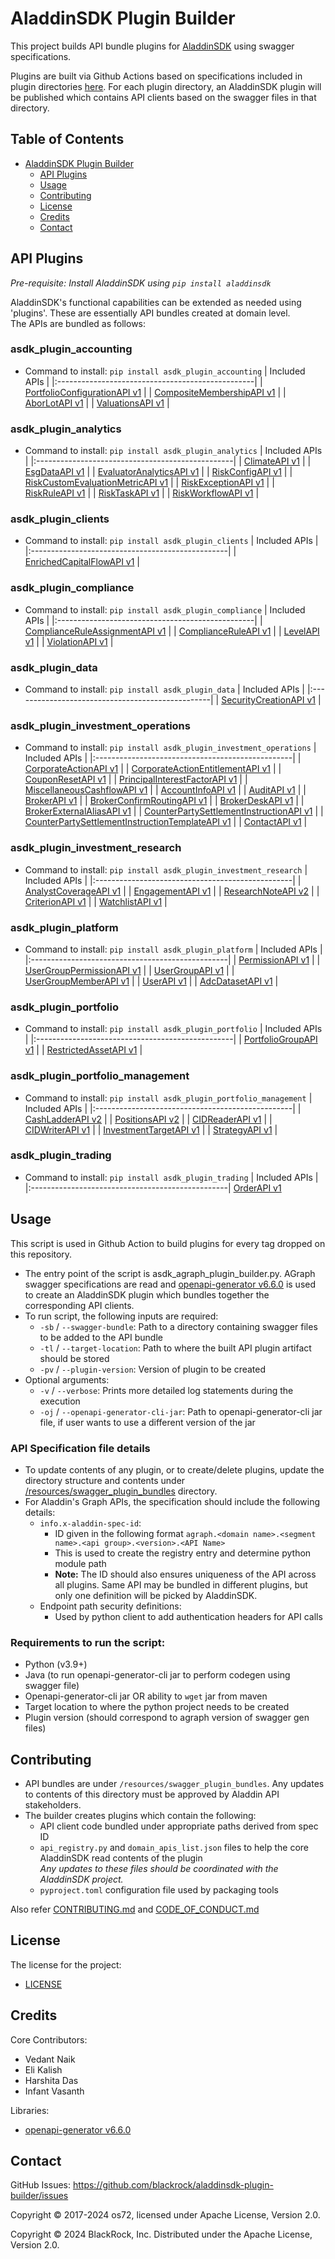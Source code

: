 # AladdinSDK Plugin Builder

This project builds API bundle plugins for [AladdinSDK](https://github.com/blackrock/aladdinsdk) using swagger specifications.

Plugins are built via Github Actions based on specifications included in plugin directories [here](/resources/swagger_plugin_bundles/).
For each plugin directory, an AladdinSDK plugin will be published which contains API clients based on the swagger files in that directory.

## Table of Contents

- [AladdinSDK Plugin Builder](#aladdinsdk-plugin-builder)
  - [API Plugins](#api-plugins)
  - [Usage](#usage)
  - [Contributing](#contributing)
  - [License](#license)
  - [Credits](#credits)
  - [Contact](#contact)

## API Plugins

_Pre-requisite: Install AladdinSDK using `pip install aladdinsdk`_

AladdinSDK's functional capabilities can be extended as needed using 'plugins'. These are essentially API bundles created at domain level. </br>
The APIs are bundled as follows:

### asdk_plugin_accounting
- Command to install: `pip install asdk_plugin_accounting`
  | Included APIs |
  |:-------------------------------------------------|
  | [PortfolioConfigurationAPI v1](resources/swagger_plugin_bundles/accounting/accounting_configuration_attribute_portfolio_records_v1_portfolio_configuration_api.swagger.json) |
  | [CompositeMembershipAPI v1](resources/swagger_plugin_bundles/accounting/accounting_configuration_composite_membership_v1_composite_membership_api.swagger.json) |
  | [AborLotAPI v1](resources/swagger_plugin_bundles/accounting/accounting_transactions_abor_lot_v1_abor_lot_api.swagger.json) |
  | [ValuationsAPI v1](resources/swagger_plugin_bundles/accounting/accounting_workflow_valuations_v1_valuations_api.swagger.json) |

### asdk_plugin_analytics
- Command to install: `pip install asdk_plugin_analytics`
  | Included APIs |
  |:-------------------------------------------------|
  | [ClimateAPI v1](resources/swagger_plugin_bundles/analytics/analytics_data_climate_v1_climate_api.swagger.json) |
  | [EsgDataAPI v1](resources/swagger_plugin_bundles/analytics/analytics_data_esg_v1_esg_data_api.swagger.json) |
  | [EvaluatorAnalyticsAPI v1](resources/swagger_plugin_bundles/analytics/analytics_oversight_governance_v1_evaluator_analytics_api.swagger.json) |
  | [RiskConfigAPI v1](resources/swagger_plugin_bundles/analytics/analytics_oversight_governance_v1_risk_config_api.swagger.json) |
  | [RiskCustomEvaluationMetricAPI v1](resources/swagger_plugin_bundles/analytics/analytics_oversight_governance_v1_risk_custom_evaluation_metric_api.swagger.json) |
  | [RiskExceptionAPI v1](resources/swagger_plugin_bundles/analytics/analytics_oversight_governance_v1_risk_exception_api.swagger.json) |
  | [RiskRuleAPI v1](resources/swagger_plugin_bundles/analytics/analytics_oversight_governance_v1_risk_rule_api.swagger.json) |
  | [RiskTaskAPI v1](resources/swagger_plugin_bundles/analytics/analytics_oversight_governance_v1_risk_task_api.swagger.json) |
  | [RiskWorkflowAPI v1](resources/swagger_plugin_bundles/analytics/analytics_oversight_governance_v1_risk_workflow_api.swagger.json) |

### asdk_plugin_clients
- Command to install: `pip install asdk_plugin_clients`
  | Included APIs |
  |:-------------------------------------------------|
  | [EnrichedCapitalFlowAPI v1](resources/swagger_plugin_bundles/clients/clients_capital_flows_enriched_capital_flow_v1_enriched_capital_flow_api.swagger.json) |

### asdk_plugin_compliance
- Command to install: `pip install asdk_plugin_compliance`
  | Included APIs |
  |:-------------------------------------------------|
  | [ComplianceRuleAssignmentAPI v1](resources/swagger_plugin_bundles/compliance/compliance_state_compliance_rule_assignment_v1_compliance_rule_assignment_api.swagger.json) |
  | [ComplianceRuleAPI v1](resources/swagger_plugin_bundles/compliance/compliance_state_compliance_rule_v1_compliance_rule_api.swagger.json) |
  | [LevelAPI v1](resources/swagger_plugin_bundles/compliance/compliance_state_level_v1_level_api.swagger.json) |
  | [ViolationAPI v1](resources/swagger_plugin_bundles/compliance/compliance_state_violation_v1_violation_api.swagger.json) |

### asdk_plugin_data
- Command to install: `pip install asdk_plugin_data`
  | Included APIs |
  |:-------------------------------------------------|
  | [SecurityCreationAPI v1](resources/swagger_plugin_bundles/data/data_reference_data_asset_asset_creation_v1_security_creation_api.swagger.json) |

### asdk_plugin_investment_operations
- Command to install: `pip install asdk_plugin_investment_operations`
  | Included APIs |
  |:-------------------------------------------------|
  | [CorporateActionAPI v1](resources/swagger_plugin_bundles/investment_operations/investment_operations_asset_lifecycle_corporate_action_v1_corporate_action_api.swagger.json) |
  | [CorporateActionEntitlementAPI v1](resources/swagger_plugin_bundles/investment_operations/investment_operations_asset_lifecycle_corporate_action_v1_corporate_action_entitlement_api.swagger.json) |
  | [CouponResetAPI v1](resources/swagger_plugin_bundles/investment_operations/investment_operations_asset_lifecycle_coupon_reset_v1_coupon_reset_api.swagger.json) |
  | [PrincipalInterestFactorAPI v1](resources/swagger_plugin_bundles/investment_operations/investment_operations_asset_lifecycle_principal_interest_factor_v1_principal_interest_factor_api.swagger.json) |
  | [MiscellaneousCashflowAPI v1](resources/swagger_plugin_bundles/investment_operations/investment_operations_cash_flows_miscellaneous_cashflow_v1_miscellaneous_cashflow_api.swagger.json) |
  | [AccountInfoAPI v1](resources/swagger_plugin_bundles/investment_operations/investment_operations_reference_data_account_info_v1_account_info_api.swagger.json) |
  | [AuditAPI v1](resources/swagger_plugin_bundles/investment_operations/investment_operations_reference_data_broker_v1_audit_api.swagger.json) |
  | [BrokerAPI v1](resources/swagger_plugin_bundles/investment_operations/investment_operations_reference_data_broker_v1_broker_api.swagger.json) |
  | [BrokerConfirmRoutingAPI v1](resources/swagger_plugin_bundles/investment_operations/investment_operations_reference_data_broker_v1_broker_confirm_routing_api.swagger.json) |
  | [BrokerDeskAPI v1](resources/swagger_plugin_bundles/investment_operations/investment_operations_reference_data_broker_v1_broker_desk_api.swagger.json) |
  | [BrokerExternalAliasAPI v1](resources/swagger_plugin_bundles/investment_operations/investment_operations_reference_data_broker_v1_broker_external_alias_api.swagger.json) |
  | [CounterPartySettlementInstructionAPI v1](resources/swagger_plugin_bundles/investment_operations/investment_operations_reference_data_broker_v1_counterparty_settlement_instruction_api.swagger.json) |
  | [CounterPartySettlementInstructionTemplateAPI v1](resources/swagger_plugin_bundles/investment_operations/investment_operations_reference_data_broker_v1_counterparty_settlement_instruction_template_api.swagger.json) |
  | [ContactAPI v1](resources/swagger_plugin_bundles/investment_operations/investment_operations_reference_data_contact_v1_contact_api.swagger.json) |

### asdk_plugin_investment_research
- Command to install: `pip install asdk_plugin_investment_research`
  | Included APIs |
  |:-------------------------------------------------|
  | [AnalystCoverageAPI v1](resources/swagger_plugin_bundles/investment_research/investment_research_analyst_coverage_v1_analyst_coverage_api.swagger.json) |
  | [EngagementAPI v1](resources/swagger_plugin_bundles/investment_research/investment_research_content_engagement_v1_engagement_api.swagger.json) |
  | [ResearchNoteAPI v2](resources/swagger_plugin_bundles/investment_research/investment_research_content_research_note_v2_research_note_api.swagger.json) |
  | [CriterionAPI v1](resources/swagger_plugin_bundles/investment_research/investment_research_surveillance_criterion_v1_criterion_api.swagger.json) |
  | [WatchlistAPI v1](resources/swagger_plugin_bundles/investment_research/investment_research_surveillance_watchlist_v1_watchlist_api.swagger.json) |

### asdk_plugin_platform
- Command to install: `pip install asdk_plugin_platform`
  | Included APIs |
  |:-------------------------------------------------|
  | [PermissionAPI v1](resources/swagger_plugin_bundles/platform/platform_access_permission_v1_permission_api.swagger.json) |
  | [UserGroupPermissionAPI v1](resources/swagger_plugin_bundles/platform/platform_access_permission_v1_user_group_permission_api.swagger.json) |
  | [UserGroupAPI v1](resources/swagger_plugin_bundles/platform/platform_access_user_group_v1_user_group_api.swagger.json) |
  | [UserGroupMemberAPI v1](resources/swagger_plugin_bundles/platform/platform_access_user_group_v1_user_group_member_api.swagger.json) |
  | [UserAPI v1](resources/swagger_plugin_bundles/platform/platform_identity_user_v1_user_api.swagger.json) |
  | [AdcDatasetAPI v1](resources/swagger_plugin_bundles/platform/platform_studio_adc_adc_dataset_v1_adc_dataset_api.swagger.json) |

### asdk_plugin_portfolio
- Command to install: `pip install asdk_plugin_portfolio`
  | Included APIs |
  |:-------------------------------------------------|
  | [PortfolioGroupAPI v1](resources/swagger_plugin_bundles/portfolio/portfolio_configuration_portfolio_group_v1_portfolio_group_api.swagger.json) |
  | [RestrictedAssetAPI v1](resources/swagger_plugin_bundles/portfolio/portfolio_configuration_restricted_asset_v1_restricted_asset_api.swagger.json) |

### asdk_plugin_portfolio_management
- Command to install: `pip install asdk_plugin_portfolio_management`
  | Included APIs |
  |:-------------------------------------------------|
  | [CashLadderAPI v2](resources/swagger_plugin_bundles/portfolio_management/portfolio_management_cash_cash_ladder_v2_cash_ladder_api.swagger.json) |
  | [PositionsAPI v2](resources/swagger_plugin_bundles/portfolio_management/portfolio_management_positions_positions_v2_positions_api.swagger.json) |
  | [CIDReaderAPI v1](resources/swagger_plugin_bundles/portfolio_management/portfolio_management_setup_cids_v1_cids_reader_api.swagger.json) |
  | [CIDWriterAPI v1](resources/swagger_plugin_bundles/portfolio_management/portfolio_management_setup_cids_v1_cids_writer_api.swagger.json) |
  | [InvestmentTargetAPI v1](resources/swagger_plugin_bundles/portfolio_management/portfolio_management_target_investment_target_v1_investment_target_api.swagger.json) |
  | [StrategyAPI v1](resources/swagger_plugin_bundles/portfolio_management/portfolio_management_target_strategy_v1_strategy_api.swagger.json) |

### asdk_plugin_trading
- Command to install: `pip install asdk_plugin_trading`
  | Included APIs |
  |:-------------------------------------------------|
  [OrderAPI v1](resources/swagger_plugin_bundles/trading/trading_order_management_order_v1_order_api.swagger.json) 

## Usage

This script is used in Github Action to build plugins for every tag dropped on this repository.

- The entry point of the script is asdk_agraph_plugin_builder.py. AGraph swagger specifications are read and [openapi-generator v6.6.0](https://github.com/OpenAPITools/openapi-generator/releases/tag/v6.6.0) is used to create an AladdinSDK plugin which bundles together the corresponding API clients.
- To run script, the following inputs are required:
  - `-sb` / `--swagger-bundle`: Path to a directory containing swagger files to be added to the API bundle
  - `-tl` / `--target-location`: Path to where the built API plugin artifact should be stored
  - `-pv` / `--plugin-version`: Version of plugin to be created
- Optional arguments:
  - `-v` / `--verbose`: Prints more detailed log statements during the execution
  - `-oj` / `--openapi-generator-cli-jar`: Path to openapi-generator-cli jar file, if user wants to use a different version of the jar

### API Specification file details

- To update contents of any plugin, or to create/delete plugins, update the directory structure and contents under [/resources/swagger_plugin_bundles](/resources/swagger_plugin_bundles/) directory.
- For Aladdin's Graph APIs, the specification should include the following details:
  - `info.x-aladdin-spec-id`:
    - ID given in the following format `agraph.<domain name>.<segment name>.<api group>.<version>.<API Name>`
    - This is used to create the registry entry and determine python module path
    - **Note:** The ID should also ensures uniqueness of the API across all plugins. Same API may be bundled in different plugins, but only one definition will be picked by AladdinSDK.
  - Endpoint path security definitions:
    - Used by python client to add authentication headers for API calls

### Requirements to run the script:
- Python (v3.9+)
- Java (to run openapi-generator-cli jar to perform codegen using swagger file)
- Openapi-generator-cli jar OR ability to `wget` jar from maven
- Target location to where the python project needs to be created
- Plugin version (should correspond to agraph version of swagger gen files)

## Contributing

- API bundles are under `/resources/swagger_plugin_bundles`. Any updates to contents of this directory must be approved by Aladdin API stakeholders.
- The builder creates plugins which contain the following:
  - API client code bundled under appropriate paths derived from spec ID
  - `api_registry.py` and `domain_apis_list.json` files to help the core AladdinSDK read contents of the plugin </br>
    _Any updates to these files should be coordinated with the AladdinSDK project._
  - `pyproject.toml` configuration file used by packaging tools

Also refer [CONTRIBUTING.md](CONTRIBUTING.md) and [CODE_OF_CONDUCT.md](CODE_OF_CONDUCT.md)

## License

The license for the project:
  - [LICENSE](./LICENSE)

## Credits

Core Contributors:
- Vedant Naik
- Eli Kalish
- Harshita Das
- Infant Vasanth

Libraries:
- [openapi-generator v6.6.0](https://github.com/OpenAPITools/openapi-generator/releases/tag/v6.6.0)

## Contact

GitHub Issues: https://github.com/blackrock/aladdinsdk-plugin-builder/issues

Copyright © 2017-2024 os72, licensed under Apache License, Version 2.0.

Copyright © 2024 BlackRock, Inc. Distributed under the Apache License, Version 2.0.
